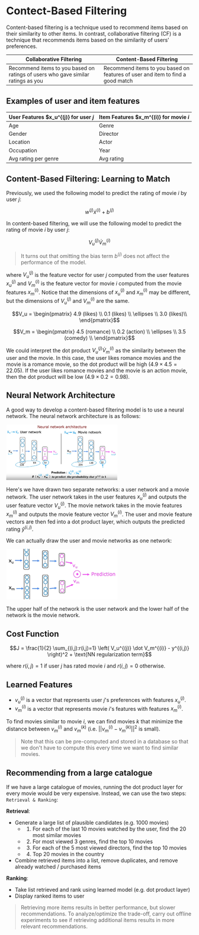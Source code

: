 # Contect-Based Filtering
Content-based filtering is a technique used to recommend items based on their similarity to other items. In contrast, collaborative filtering (CF) is a technique that recommends items based on the similarity of users’ preferences.

| Collaborative Filtering | Content-Based Filtering |
| --- | --- |
| Recommend items to you based on ratings of users who gave similar ratings as you | Recommend items to you based on features of user and item to find a good match |

## Examples of user and item features
| User Features $x_u^{(j)} for user $j$ | Item Features $x_m^{(i)} for movie $i$ |
| --- | --- |
| Age | Genre |
| Gender | Director |
| Location | Actor |
| Occupation | Year |
| Avg rating per genre | Avg rating |

## Content-Based Filtering: Learning to Match
Previously, we used the following model to predict the rating of movie $i$ by user $j$:

$$w^{(j)} \dot x^{(i)} + b^{(j)}$$

In content-based filtering, we will use the following model to predict the rating of movie $i$ by user $j$:

$$V_u^{(j)} \dot V_m^{(i)}$$

> It turns out that omitting the bias term $b^{(j)}$ does not affect the performance of the model.

where $V_u^{(j)}$ is the feature vector for user $j$ computed from the user features $x_u^{(j)}$ and $V_m^{(i)}$ is the feature vector for movie $i$ computed from the movie features $x_m^{(i)}$. Notice that the dimensions of $x_u^{(j)}$ and $x_m^{(i)}$ may be different, but the dimensions of $V_u^{(j)}$ and $V_m^{(i)}$ are the same.

$$V_u =
\begin{pmatrix}
4.9 (likes) \\
0.1 (likes) \\
\ellipses \\
3.0 (likes)\\
\end{pmatrix}$$

$$V_m =
\begin{pmatrix}
4.5 (romance) \\
0.2 (action) \\
\ellipses \\
3.5 (comedy) \\
\end{pmatrix}$$

We could interpret the dot product $V_u^{(j)} \dot V_m^{(i)}$ as the similarity between the user and the movie. In this case, the user likes romance movies and the movie is a romance movie, so the dot product will be high ($4.9 \times 4.5 = 22.05$). If the user likes romance movies and the movie is an action movie, then the dot product will be low ($4.9 \times 0.2 = 0.98$).

## Neural Network Architecture
A good way to develop a content-based filtering model is to use a neural network. The neural network architecture is as follows:

<img src="../media/nn_arch.png" width="300">

Here's we have drawn two separate networks: a user network and a movie network. The user network takes in the user features $x_u^{(j)}$ and outputs the user feature vector $V_u^{(j)}$. The movie network takes in the movie features $x_m^{(i)}$ and outputs the movie feature vector $V_m^{(i)}$. The user and movie feature vectors are then fed into a dot product layer, which outputs the predicted rating $\hat{y}^{(i,j)}$.

We can actually draw the user and movie networks as one network:

<img src="../media/single_nn_arch.png" width="300">

The upper half of the network is the user network and the lower half of the network is the movie network. 

## Cost Function

$$J = \frac{1}{2} \sum_{(i,j):r(i,j)=1} \left( V_u^{(j)} \dot V_m^{(i)} - y^{(i,j)} \right)^2 + \text{NN regularization term}$$

where $r(i,j) = 1$ if user $j$ has rated movie $i$ and $r(i,j) = 0$ otherwise.

## Learned Features
- $v_u^{(j)}$ is a vector that represents user $j$'s preferences with features $x_u^{(j)}$.
- $v_m^{(i)}$ is a vector that represents movie $i$'s features with features $x_m^{(i)}$.

To find movies similar to movie $i$, we can find movies $k$ that minimize the distance between $v_m^{(i)}$ and $v_m^{(k)}$ (i.e. $||v_m^{(i)} - v_m^{(k)}||^2$ is small).

> Note that this can be pre-computed and stored in a database so that we don't have to compute this every time we want to find similar movies.

## Recommending from a large catalogue
If we have a large catalogue of movies, running the dot product layer for every movie would be very expensive. Instead, we can use the two steps: `Retrieval & Ranking`:

**Retrieval**:
- Generate a large list of plausible candidates (e.g. 1000 movies)
    - 1. For each of the last 10 movies watched by the user, find the 20 most similar movies
    - 2. For most viewed 3 genres, find the top 10 movies
    - 3. For each of the 5 most viewed directors, find the top 10 movies
    - 4. Top 20 movies in the country
- Combine retrieved items into a list, remove duplicates, and remove already watched / purchased items

**Ranking**:
- Take list retrieved and rank using learned model (e.g. dot product layer)
- Display ranked items to user

> Retrieving more items results in better performance, but slower recommendations. To analyze/optimize the trade-off, carry out offline experiments to see if retrieving additional items results in more relevant recommendations.